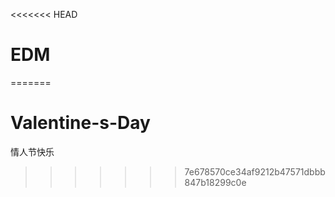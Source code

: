 <<<<<<< HEAD
# EDM
=======
# Valentine-s-Day
情人节快乐
>>>>>>> 7e678570ce34af9212b47571dbbb847b18299c0e
